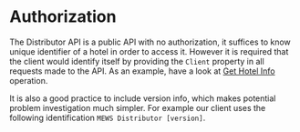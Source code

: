 # Authorization

The Distributor API is a public API with no authorization, it suffices to know unique identifier of a hotel in order to access it. However it is required that the client would identify itself by providing the `Client` property in all requests made to the API. As an example, have a look at [Get Hotel Info](operations.md#get-hotel-info) operation.

It is also a good practice to include version info, which makes potential problem investigation much simpler. For example our client uses the following identification `MEWS Distributor [version]`.

